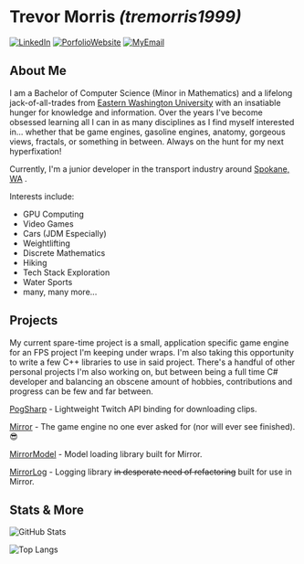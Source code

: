 # Trevor Morris *(tremorris1999)*
[![LinkedIn](https://img.shields.io/badge/LinkedIn-0077B5?style=for-the-badge&logo=linkedin&logoColor=white)](https://www.linkedin.com/in/trevor-a-morris/)
[![PorfolioWebsite](https://img.shields.io/badge/website-000000?style=for-the-badge&logo=About.me&logoColor=white)]()
[![MyEmail](https://img.shields.io/badge/Gmail-D14836?style=for-the-badge&logo=gmail&logoColor=white)](mailto:tremorrisdev@gmail.com)

## About Me
I am a Bachelor of Computer Science (Minor in Mathematics) and a lifelong jack-of-all-trades from [Eastern Washington University](https://www.ewu.edu/) with an insatiable hunger for knowledge and information. Over the years I've become obsessed learning all I can in as many disciplines as I find myself interested in... whether that be game engines, gasoline engines, anatomy, gorgeous views, fractals, or something in between. Always on the hunt for my next hyperfixation!

Currently, I'm a junior developer in the transport industry around [Spokane, WA](https://en.wikipedia.org/wiki/Spokane,_Washington) .

Interests include:
- GPU Computing
- Video Games
- Cars (JDM Especially)
- Weightlifting
- Discrete Mathematics
- Hiking
- Tech Stack Exploration
- Water Sports
- many, many more...

## Projects
My current spare-time project is a small, application specific game engine for an FPS project I'm keeping under wraps. I'm also taking this opportunity to write a few C++ libraries to use in said project. There's a handful of other personal projects I'm also working on, but between being a full time C# developer and balancing an obscene amount of hobbies, contributions and progress can be few and far between.

[PogSharp](https://github.com/tremorris1999/PogSharp) - Lightweight Twitch API binding for downloading clips.

[Mirror](https://github.com/tremorris1999/Mirror) - The game engine no one ever asked for (nor will ever see finished). 😎

[MirrorModel](https://github.com/tremorris1999/MirrorModel) - Model loading library built for Mirror.

[MirrorLog](https://github.com/tremorris1999/MirrorLog) - Logging library ~~in desperate need of refactoring~~ built for use in Mirror.

## Stats & More

![GitHub Stats](https://github-readme-stats.vercel.app/api?username=tremorris1999&count_private=false&theme=dracula)

![Top Langs](https://github-readme-stats.vercel.app/api/top-langs/?username=tremorris1999&theme=dracula)
